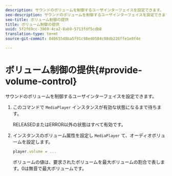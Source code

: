 ```yaml
---
description: サウンドのボリュームを制御するユーザインターフェイスを設定できます。
seo-description: サウンドのボリュームを制御するユーザインターフェイスを設定できます。
seo-title: ボリューム制御の提供
title: ボリューム制御の提供
uuid: 5f2f69cc-3969-4ca2-8ab9-5713fdf5cdb8
translation-type: tm+mt
source-git-commit: 040655d8ba5f91c98ed0584c08db226ffe1e0f4e

---
```



# ボリューム制御の提供{#provide-volume-control}

サウンドのボリュームを制御するユーザインターフェイスを設定できます。

1. このコマンドで `MediaPlayer` インスタンスが有効な状態になるまで待ちます。

   RELEASEDまたはERROR以外の状態はすべて有効です。
1. インスタンスのボリューム属性を設定し `MediaPlayer` て、オーディオボリュームを設定します。

   ```js
   player.volume = ...
   ```

   ボリュームの値は、要求されたボリュームを最大ボリュームの割合で表します。0は無音で最大ボリュームです。

